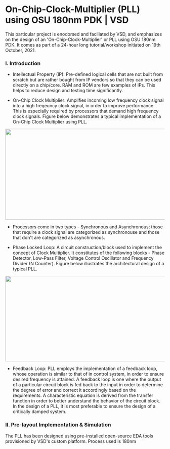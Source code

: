 # On-Chip-Clock-Multiplier (PLL) using OSU 180nm PDK  | VSD
This particular project is enodorsed and faciliated by VSD, and emphasizes on the design of an 'On-Chip-Clock-Multiplier' or PLL using OSU 180nm PDK. It comes as part of a 24-hour long tutorial/workshop initiated on 19th October, 2021.



### I. Introduction 

* Intellectual Property (IP): Pre-defined logical cells that are not built from scratch but are rather bought from IP vendors so that they can be used directly on a chip/core. RAM and ROM are few examples of IPs. This helps to reduce design and testing time significantly.

* On-Chip Clock Multiplier: Amplifies incoming low frequency clock signal into a high freqeuncy clock signal, in order to improve performance. This is especially required by processors that demand high frequency clock signals. Figure below demonstrates a typical implementation of a On-Chip Clock Multiplier using PLL. 

<p align="center">
  <img width="681" height="287" src="https://i.imgur.com/p6963Zc.png">
</p>

* Processors come in two types - Synchronous and Asynchronous; those that require a clock signal are categorized as synchronouse and those that don't are categorized as asynchronous.


* Phase Locked Loop: A circuit construction/block used to implement the concept of Clock Multiplier. It constitutes of the following blocks - Phase Detector, Low-Pass Filter, Voltage Control Oscillator and Frequency Divider (N Counter). Figure below illustrates the architectural design of a typical PLL.

<p align="center">
  <img width="650" height="270" src="https://i.imgur.com/IeBtl4b.png">
</p>


* Feedback Loop: PLL employs the implementation of a feedback loop, whose operation is similar to that of in control system, in order to ensure desired frequency is attained. A feedback loop is one where the output of a particular circuit block is fed back to the input in order to determine the degree of error and correct it accordingly based on the requirements. A characteristic equation is derived from the transfer function in order to better understand the behavior of the circuit block. In the design of a PLL, it is most preferable to ensure the design of a critically damped system.

### II. Pre-layout Implementation & Simulation
The PLL has been designed using pre-installed open-source EDA tools provisioned by VSD's custom platform. Process used is 180nm


